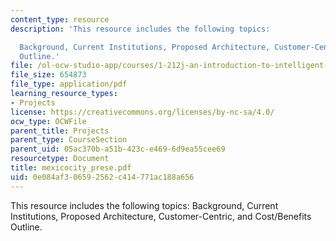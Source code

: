 ```yaml
---
content_type: resource
description: 'This resource includes the following topics:

  Background, Current Institutions, Proposed Architecture, Customer-Centric, and Cost/Benefits
  Outline.'
file: /ol-ocw-studio-app/courses/1-212j-an-introduction-to-intelligent-transportation-systems-spring-2005/0e084af306592562c414771ac188a656_mexicocity_prese.pdf
file_size: 654873
file_type: application/pdf
learning_resource_types:
- Projects
license: https://creativecommons.org/licenses/by-nc-sa/4.0/
ocw_type: OCWFile
parent_title: Projects
parent_type: CourseSection
parent_uid: 05ac370b-a51b-423c-e469-6d9ea55cee69
resourcetype: Document
title: mexicocity_prese.pdf
uid: 0e084af3-0659-2562-c414-771ac188a656
---
```

This resource includes the following topics:
Background, Current Institutions, Proposed Architecture, Customer-Centric, and Cost/Benefits Outline.